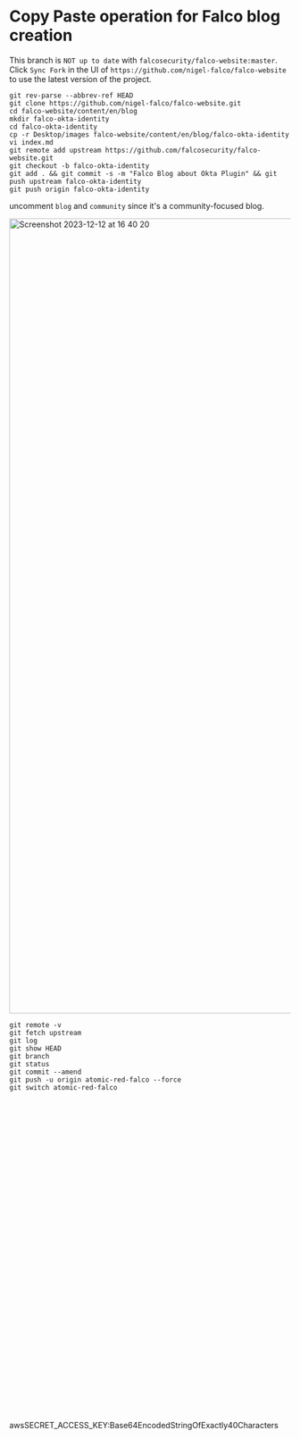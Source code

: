 # Copy Paste operation for Falco blog creation

This branch is ```NOT up to date``` with ```falcosecurity/falco-website:master```. <br/>
Click ```Sync Fork``` in the UI of ```https://github.com/nigel-falco/falco-website``` to use the latest version of the project.

```
git rev-parse --abbrev-ref HEAD
git clone https://github.com/nigel-falco/falco-website.git
cd falco-website/content/en/blog
mkdir falco-okta-identity
cd falco-okta-identity
cp -r Desktop/images falco-website/content/en/blog/falco-okta-identity
vi index.md
git remote add upstream https://github.com/falcosecurity/falco-website.git
git checkout -b falco-okta-identity
git add . && git commit -s -m "Falco Blog about Okta Plugin" && git push upstream falco-okta-identity
git push origin falco-okta-identity
```

uncomment ```blog``` and ```community``` since it's a community-focused blog.


<img width="1424" alt="Screenshot 2023-12-12 at 16 40 20" src="https://github.com/nigel-falco/Disregard/assets/152274017/cf062551-7d2e-44ea-b8a0-44dc4a4c4e1b">

```
git remote -v
git fetch upstream
git log
git show HEAD
git branch
git status
git commit --amend
git push -u origin atomic-red-falco --force
git switch atomic-red-falco
```




<br/><br/><br/><br/><br/><br/><br/><br/><br/><br/><br/><br/><br/><br/><br/><br/><br/><br/><br/><br/><br/><br/><br/><br/><br/><br/><br/><br/><br/><br/><br/><br/><br/>

awsSECRET_ACCESS_KEY:Base64EncodedStringOfExactly40Characters

